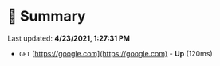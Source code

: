 # 📖 Summary
Last updated: **4/23/2021, 1:27:31 PM**

- `GET` [https://google.com](https://google.com) - **Up** (120ms)

